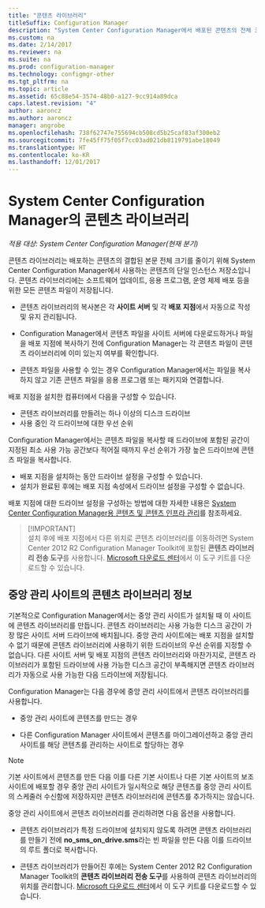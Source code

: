 ```yaml
---
title: "콘텐츠 라이브러리"
titleSuffix: Configuration Manager
description: "System Center Configuration Manager에서 배포된 콘텐츠의 전체 크기를 줄이는 데 사용하는 콘텐츠 라이브러리에 대해 알아봅니다."
ms.custom: na
ms.date: 2/14/2017
ms.reviewer: na
ms.suite: na
ms.prod: configuration-manager
ms.technology: configmgr-other
ms.tgt_pltfrm: na
ms.topic: article
ms.assetid: 65c88e54-3574-48b0-a127-9cc914a89dca
caps.latest.revision: "4"
author: aaroncz
ms.author: aaroncz
manager: angrobe
ms.openlocfilehash: 738f62747e755694cb508cd5b25caf83af300eb2
ms.sourcegitcommit: 7fe45ff75f05f7cc03ad021db8119791abe18049
ms.translationtype: HT
ms.contentlocale: ko-KR
ms.lasthandoff: 12/01/2017
---
```

# <a name="the-content-library-in-system-center-configuration-manager"></a>System Center Configuration Manager의 콘텐츠 라이브러리

*적용 대상: System Center Configuration Manager(현재 분기)*

콘텐츠 라이브러리는 배포하는 콘텐츠의 결합된 본문 전체 크기를 줄이기 위해 System Center Configuration Manager에서 사용하는 콘텐츠의 단일 인스턴스 저장소입니다. 콘텐츠 라이브러리에는 소프트웨어 업데이트, 응용 프로그램, 운영 체제 배포 등을 위한 모든 콘텐츠 파일이 저장됩니다.

 - 콘텐츠 라이브러리의 복사본은 각 **사이트 서버** 및 각 **배포 지점**에서 자동으로 작성 및 유지 관리됩니다.

 - Configuration Manager에서 콘텐츠 파일을 사이트 서버에 다운로드하거나 파일을 배포 지점에 복사하기 전에 Configuration Manager는 각 콘텐츠 파일이 콘텐츠 라이브러리에 이미 있는지 여부를 확인합니다.
 - 콘텐츠 파일을 사용할 수 있는 경우 Configuration Manager에서는 파일을 복사하지 않고 기존 콘텐츠 파일을 응용 프로그램 또는 패키지와 연결합니다.

배포 지점을 설치한 컴퓨터에서 다음을 구성할 수 있습니다.

- 콘텐츠 라이브러리를 만들려는 하나 이상의 디스크 드라이브
- 사용 중인 각 드라이브에 대한 우선 순위

Configuration Manager에서는 콘텐츠 파일을 복사할 때 드라이브에 포함된 공간이 지정된 최소 사용 가능 공간보다 적어질 때까지 우선 순위가 가장 높은 드라이브에 콘텐츠 파일을 복사합니다.
- 배포 지점을 설치하는 동안 드라이브 설정을 구성할 수 있습니다.
- 설치가 완료된 후에는 배포 지점 속성에서 드라이브 설정을 구성할 수 없습니다.


배포 지점에 대한 드라이브 설정을 구성하는 방법에 대한 자세한 내용은 [System Center Configuration Manager용 콘텐츠 및 콘텐츠 인프라 관리](../../../core/servers/deploy/configure/manage-content-and-content-infrastructure.md)를 참조하세요.  


>  [!IMPORTANT]  
>  설치 후에 배포 지점에서 다른 위치로 콘텐츠 라이브러리를 이동하려면 System Center 2012 R2 Configuration Manager Toolkit에 포함된 **콘텐츠 라이브러리 전송 도구**를 사용합니다. [Microsoft 다운로드 센터](http://go.microsoft.com/fwlink/?LinkId=279566)에서 이 도구 키트를 다운로드할 수 있습니다.  

## <a name="about-the-content-library-on-the-central-administration-site"></a>중앙 관리 사이트의 콘텐츠 라이브러리 정보  
 기본적으로 Configuration Manager에서는 중앙 관리 사이트가 설치될 때 이 사이트에 콘텐츠 라이브러리를 만듭니다. 콘텐츠 라이브러리는 사용 가능한 디스크 공간이 가장 많은 사이트 서버 드라이브에 배치됩니다. 중앙 관리 사이트에는 배포 지점을 설치할 수 없기 때문에 콘텐츠 라이브러리에 사용하기 위한 드라이브의 우선 순위를 지정할 수 없습니다. 다른 사이트 서버 및 배포 지점의 콘텐츠 라이브러리와 마찬가지로, 콘텐츠 라이브러리가 포함된 드라이브에 사용 가능한 디스크 공간이 부족해지면 콘텐츠 라이브러리가 자동으로 사용 가능한 다음 드라이브에 저장됩니다.  

 Configuration Manager는 다음 경우에 중앙 관리 사이트에서 콘텐츠 라이브러리를 사용합니다.  

-   중앙 관리 사이트에 콘텐츠를 만드는 경우  

-   다른 Configuration Manager 사이트에서 콘텐츠를 마이그레이션하고 중앙 관리 사이트를 해당 콘텐츠를 관리하는 사이트로 할당하는 경우  

> [!NOTE]  
>  기본 사이트에서 콘텐츠를 만든 다음 이를 다른 기본 사이트나 다른 기본 사이트의 보조 사이트에 배포할 경우 중앙 관리 사이트가 일시적으로 해당 콘텐츠를 중앙 관리 사이트의 스케줄러 수신함에 저장하지만 콘텐츠 라이브러리에 콘텐츠를 추가하지는 않습니다.  

 중앙 관리 사이트에서 콘텐츠 라이브러리를 관리하려면 다음 옵션을 사용합니다.  

-   콘텐츠 라이브러리가 특정 드라이브에 설치되지 않도록 하려면 콘텐츠 라이브러리를 만들기 전에 **no_sms_on_drive.sms**라는 빈 파일을 만든 다음 이를 드라이브의 루트 폴더로 복사합니다.  

-   콘텐츠 라이브러리가 만들어진 후에는 System Center 2012 R2 Configuration Manager Toolkit의 **콘텐츠 라이브러리 전송 도구**를 사용하여 콘텐츠 라이브러리의 위치를 관리합니다. [Microsoft 다운로드 센터](http://go.microsoft.com/fwlink/?LinkId=279566)에서 이 도구 키트를 다운로드할 수 있습니다.  
